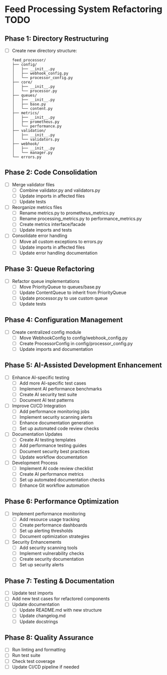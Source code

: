 # Feed Processing System Refactoring TODO

## Phase 1: Directory Restructuring
- [ ] Create new directory structure:
  ```
  feed_processor/
  ├── config/
  │   ├── __init__.py
  │   ├── webhook_config.py
  │   └── processor_config.py
  ├── core/
  │   ├── __init__.py
  │   └── processor.py
  ├── queues/
  │   ├── __init__.py
  │   ├── base.py
  │   └── content.py
  ├── metrics/
  │   ├── __init__.py
  │   ├── prometheus.py
  │   └── performance.py
  ├── validation/
  │   ├── __init__.py
  │   └── validators.py
  ├── webhook/
  │   ├── __init__.py
  │   └── manager.py
  └── errors.py
  ```

## Phase 2: Code Consolidation
- [ ] Merge validator files
  - [ ] Combine validator.py and validators.py
  - [ ] Update imports in affected files
  - [ ] Update tests

- [ ] Reorganize metrics files
  - [ ] Rename metrics.py to prometheus_metrics.py
  - [ ] Rename processing_metrics.py to performance_metrics.py
  - [ ] Create metrics interface/facade
  - [ ] Update imports and tests

- [ ] Consolidate error handling
  - [ ] Move all custom exceptions to errors.py
  - [ ] Update imports in affected files
  - [ ] Update error handling documentation

## Phase 3: Queue Refactoring
- [ ] Refactor queue implementations
  - [ ] Move PriorityQueue to queues/base.py
  - [ ] Update ContentQueue to inherit from PriorityQueue
  - [ ] Update processor.py to use custom queue
  - [ ] Update tests

## Phase 4: Configuration Management
- [ ] Create centralized config module
  - [ ] Move WebhookConfig to config/webhook_config.py
  - [ ] Create ProcessorConfig in config/processor_config.py
  - [ ] Update imports and documentation

## Phase 5: AI-Assisted Development Enhancement
- [ ] Enhance AI-specific testing
  - [ ] Add more AI-specific test cases
  - [ ] Implement AI performance benchmarks
  - [ ] Create AI security test suite
  - [ ] Document AI test patterns

- [ ] Improve CI/CD Integration
  - [ ] Add performance monitoring jobs
  - [ ] Implement security scanning alerts
  - [ ] Enhance documentation generation
  - [ ] Set up automated code review checks

- [ ] Documentation Updates
  - [ ] Create AI testing templates
  - [ ] Add performance testing guides
  - [ ] Document security best practices
  - [ ] Update workflow documentation

- [ ] Development Process
  - [ ] Implement AI code review checklist
  - [ ] Create AI performance metrics
  - [ ] Set up automated documentation checks
  - [ ] Enhance Git workflow automation

## Phase 6: Performance Optimization
- [ ] Implement performance monitoring
  - [ ] Add resource usage tracking
  - [ ] Create performance dashboards
  - [ ] Set up alerting thresholds
  - [ ] Document optimization strategies

- [ ] Security Enhancements
  - [ ] Add security scanning tools
  - [ ] Implement vulnerability checks
  - [ ] Create security documentation
  - [ ] Set up security alerts

## Phase 7: Testing & Documentation
- [ ] Update test imports
- [ ] Add new test cases for refactored components
- [ ] Update documentation
  - [ ] Update README.md with new structure
  - [ ] Update changelog.md
  - [ ] Update docstrings

## Phase 8: Quality Assurance
- [ ] Run linting and formatting
- [ ] Run test suite
- [ ] Check test coverage
- [ ] Update CI/CD pipeline if needed
